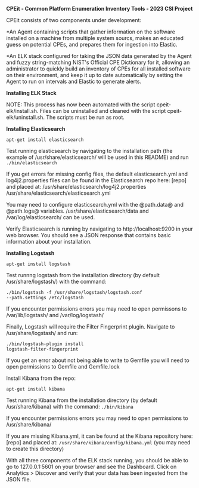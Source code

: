 
<b>CPEit - Common Platform Enumeration Inventory Tools - 2023 CSI Project</b>


CPEit consists of two components under development:

  *An Agent containing scripts that gather information on the software installed on a machine from multiple system sourcs,
  makes an educated guess on potential CPEs, and prepares them for ingestion into Elastic.
  
  *An ELK stack configured for taking the JSON data generated by the Agent and fuzzy string-matching NIST's Official CPE Dictionary for it,
  allowing an administrator to quickly build an inventory of CPEs for all installed software on their environment, and keep it up to date automatically
  by setting the Agent to run on intervals and Elastic to generate alerts.
  
  
<b>Installing ELK Stack</b>

NOTE: This process has now been automated with the script cpeit-elk/install.sh. Files can be uninstalled and cleaned with the script cpeit-elk/uninstall.sh. The scripts must be run as root.

<b>Installing Elasticsearch</b>

<code>apt-get install elasticsearch</code>

Test running elasticsearch by navigating to the installation path (the example of /usr/share/elasticsearch/ will be used in this README) 
and run 
<code>./bin/elasticsearch</code>

If you get errors for missing config files, the default elasticsearch.yml and log4j2.properties files can be found in the Elasticsearch repo here: [repo]
and placed at: 
/usr/share/elasticsearch/log4j2.properties
/usr/share/elasticsearch/elasticsearch.yml

You may need to configure elasticsearch.yml with the @path.data@ and @path.logs@ variables. 
/usr/share/elasticsearch/data and /var/log/elasticsearch/ can be used.

Verify Elasticsearch is running by navigating to http://localhost:9200 in your web browser. You should see a JSON response that contains basic information about your installation.


<b>Installing Logstash</b>

<code>apt-get install logstash</code>

Test runnng logstash from the installation directory (by default /usr/share/logstash/) with the command:

<code>./bin/logstash -f /usr/share/logstash/logstash.conf --path.settings /etc/logstash</code>

If you encounter permissions errors you may need to open permissons to /var/lib/logstash/ and /var/log/logstash/

Finally, Logstash will require the Filter Fingerprint plugin. Navigate to /usr/share/logstash/ and run:

<code>./bin/logstash-plugin install logstash-filter-fingerprint</code>

If you get an error about not being able to write to Gemfile you will need to open permissions to Gemfile and Gemfile.lock

Install Kibana from the repo:

<code>apt-get install kibana</code>

Test running Kibana from the installation directory (by default /usr/share/kibana) with the command:
<code>./bin/kibana</code>

If you encounter permissions errors you may need to open permissions to /usr/share/kibana/

If you are missing Kibana.yml, it can be found at the Kibana repository here: [repo]
and placed at:
<code>/usr/share/kibana/config/kibana.yml</code> (you may need to create this directory)

With all three components of the ELK stack running, you should be able to go to 127.0.0.1:5601 on your browser and see the Dashboard. Click on Analytics > Discover and verify that your data has been ingested from the JSON file.

